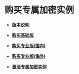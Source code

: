 # 购买专属加密实例<a name="dew_01_0143"></a>

-   **[版本说明](版本说明.md)**  

-   **[购买基础版](购买基础版.md)**  

-   **[购买专业版\(国内\)](购买专业版(国内).md)**  

-   **[购买专业版\(海外\)](购买专业版(海外).md)**  

-   **[激活专属加密实例](激活专属加密实例.md)**  


